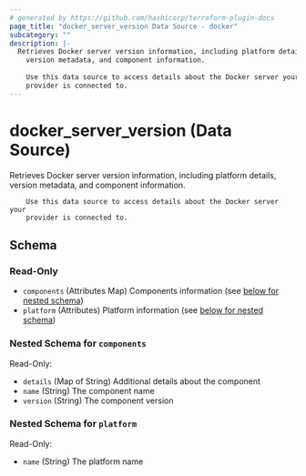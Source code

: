```yaml
---
# generated by https://github.com/hashicorp/terraform-plugin-docs
page_title: "docker_server_version Data Source - docker"
subcategory: ""
description: |-
  Retrieves Docker server version information, including platform details,
  	version metadata, and component information.
  
  	Use this data source to access details about the Docker server your
  	provider is connected to.
---
```


# docker_server_version (Data Source)

Retrieves Docker server version information, including platform details,
		version metadata, and component information.

		Use this data source to access details about the Docker server your
		provider is connected to.



<!-- schema generated by tfplugindocs -->
## Schema

### Read-Only

- `components` (Attributes Map) Components information (see [below for nested schema](#nestedatt--components))
- `platform` (Attributes) Platform information (see [below for nested schema](#nestedatt--platform))

<a id="nestedatt--components"></a>
### Nested Schema for `components`

Read-Only:

- `details` (Map of String) Additional details about the component
- `name` (String) The component name
- `version` (String) The component version


<a id="nestedatt--platform"></a>
### Nested Schema for `platform`

Read-Only:

- `name` (String) The platform name
